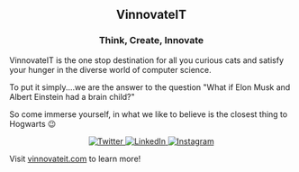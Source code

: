 <h2>
 <p align="center"> 
  VinnovateIT
</p>
</h2>
<h3>
<p align="center">
 Think, Create, Innovate
</p>
</h3>

VinnovateIT is the one stop destination for all you curious cats and satisfy your hunger in the diverse world of computer science.

To put it simply....we are the answer to the question "What if Elon Musk and Albert Einstein had a brain child?"

So come immerse yourself, in what we like to believe is the closest thing to Hogwarts 😉

<div align="center">
    <a href="https://x.com/v_innovate_it"
        target="_blank">
        <img alt="Twitter"
            src="https://img.shields.io/badge/twitter-%231DA1F2.svg?&style=for-the-badge&logo=twitter&logoColor=white"
        />
    </a>
    <a href="https://www.linkedin.com/company/v-innovate-it/posts/?feedView=all"
        target="_blank">
        <img alt="LinkedIn"
            src="https://img.shields.io/badge/linkedin-%230077B5.svg?&style=for-the-badge&logo=linkedin&logoColor=white" 
        />
    </a>
    <a href="https://www.instagram.com/vinnovateit/?hl=en"
        target="_blank">
            <img alt="Instagram" 
                src="https://img.shields.io/badge/instagram-%FF69B4.svg?&style=for-the-badge&logo=instagram&logoColor=white&color=cd486b"
            />
    </a>
</div>

Visit <a href="https://vinnovateit.com/">vinnovateit.com</a> to learn more!


